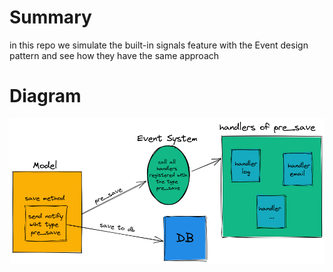 # Summary

in this repo we simulate the built-in signals feature with the Event design pattern and see how they have the same approach

# Diagram

![Diagram of this project](https://github.com/bigsbug/Design-Pattens/blob/main/Django/Signals/diagram.png)
